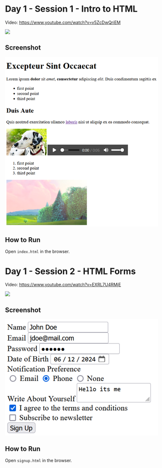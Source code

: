 # Day 1 - Session 1 - Intro to HTML

Video: <https://www.youtube.com/watch?v=v5ZcDwQriEM>

<a href="https://www.youtube.com/watch?v=v5ZcDwQriEM">
  <img src="https://img.youtube.com/vi/v5ZcDwQriEM/0.jpg">
</a>

## Screenshot

![](screenshot.png)

## How to Run

Open `index.html` in the browser.

# Day 1 - Session 2 - HTML Forms

Video: <https://www.youtube.com/watch?v=EXRL7U4RMjE>

<a href="https://www.youtube.com/watch?v=EXRL7U4RMjE">
  <img src="https://img.youtube.com/vi/EXRL7U4RMjE/0.jpg">
</a>

## Screenshot

![](screenshot-signup.png)

## How to Run

Open `signup.html` in the browser.
